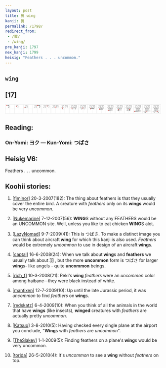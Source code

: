 ```yaml
---
layout: post
title: 翼 wing
kanji: 翼
permalink: /1798/
redirect_from:
 - /翼/
 - /wing/
pre_kanji: 1797
nex_kanji: 1799
heisig: "Feathers . . . uncommon."
---
```


## `wing`

## [17]

<div class="stroke"><img src="../images/E7BFBC.png" /></div>

## Reading:

### On-Yomi: ヨク &mdash; Kun-Yomi: つばさ

## Heisig V6:

Feathers . . . uncommon.

## Koohii stories:

1) [<a href="http://kanji.koohii.com/profile/fiminor">fiminor</a>] 20-3-2007(182): The thing about feathers is that they usually cover the entire bird. A creature with <em>feathers</em> only on its <strong>wings</strong> would be very <em>uncommon</em>.

2) [<a href="http://kanji.koohii.com/profile/Nukemarine">Nukemarine</a>] 7-12-2007(56): <strong>WING</strong>S without any FEATHERS would be an UNCOMMON site. Well, unless you like to eat chicken<strong> WING</strong>S alot.

3) [<a href="http://kanji.koohii.com/profile/LazyNomad">LazyNomad</a>] 9-7-2009(41): This is つばさ. To make a distinct image you can think about aircraft<strong> wing</strong> for which this kanji is also used. <em>Feathers</em> would be extremely <em>uncommon</em> to use in design of an aircraft<strong> wing</strong>s.

4) [<a href="http://kanji.koohii.com/profile/captal">captal</a>] 16-6-2008(24): When we talk about<strong> wing</strong>s and <strong>feathers</strong> we usually talk about 羽 , but the more <strong>uncommon</strong> form is つばさ for larger<strong> wing</strong>s- like angels - quite <strong>uncommon</strong> beings.

5) [<a href="http://kanji.koohii.com/profile/rich_f">rich_f</a>] 10-3-2008(21): Reki&#039;s <strong>wing</strong> <em>feathers</em> were an <em>uncommon</em> color among haibane--they were black instead of white.

6) [<a href="http://kanji.koohii.com/profile/mantixen">mantixen</a>] 12-7-2009(10): Up until the late Jurassic period, it was <em>uncommon</em> to find <em>feathers</em> on<strong> wing</strong>s.

7) [<a href="http://kanji.koohii.com/profile/redskatz">redskatz</a>] 6-4-2009(10): When you think of all the animals in the world that have <strong>wings</strong> (like insects), <strong>winged</strong> creatures with <em>feathers</em> are actually pretty <em>uncommon</em>.

8) [<a href="http://kanji.koohii.com/profile/Katsuo">Katsuo</a>] 3-8-2010(5): Having checked every single plane at the airport you conclude, &quot;<strong>Wing</strong>s with <em>feathers</em> are <em>uncommon</em>&quot;.

9) [<a href="http://kanji.koohii.com/profile/TheSlakey">TheSlakey</a>] 1-1-2009(5): Finding feathers on a plane&#039;s<strong> wing</strong>s would be very uncommon.

10) [<a href="http://kanji.koohii.com/profile/torida">torida</a>] 26-5-2010(4): It&#039;s <em>uncommon</em> to see a<strong> wing</strong> without <em>feathers</em> on top.
